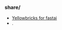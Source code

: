 ### share/

- [Yellowbricks for fastai](https://github.com/mistn/mistn.github.io/blob/master/nbs/fastai_yellowbrics.ipynb)
- . 
